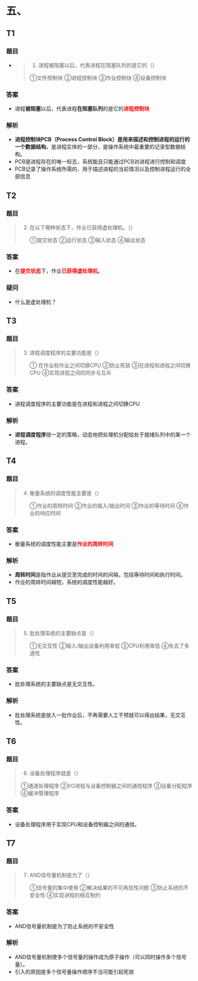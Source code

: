 # 五、



## T1



### 题目

* >1. 进程被阻塞以后，代表进程在阻塞队列的是它的（）
  >
  >   ①文件控制块   ②进程控制块    ③作业控制块    ④设备控制块



### 答案

* 进程**被阻塞**以后，代表进程**在阻塞队列**的是它的<font color='red'>**进程控制块**</font>



### 解析

* **进程控制块PCB（Process Control Block）**是用来描述和控制进程的运行的一个**数据结构**，是进程实体的一部分，是操作系统中最重要的记录型数据结构。
* PCB是进程存在的唯一标志，系统能且只能通过PCB对进程进行控制和调度
* PCB记录了操作系统所需的、用于描述进程的当前情况以及控制进程运行的全部信息



## T2



### 题目

> 2. 在以下哪种状态下，作业已获得虚处理机。（）
>
>    ①提交状态	②运行状态	③输入状态	④输出状态



### 答案

* 在<font color='red'>**提交状态**</font>下，作业<font color='red'>**已获得虚处理机**</font>。



### 疑问

* 什么是虚处理机？



## T3



### 题目

> 3. 进程调度程序的主要功能是（）
>
>    ① 在作业和作业之间切换CPU   ②防止死锁	③在进程和进程之间切换CPU	④实现进程之间的同步与互斥



### 答案

* 进程调度程序的主要功能是在进程和进程之间切换CPU



### 解析

* **进程调度程序**按一定的策略，动态地把处理机分配给处于就绪队列中的某一个进程。



## T4



### 题目

> 4. 衡量系统的调度性能主要是（）
>
>    ①作业的周转时间	②作业的输入/输出时间	③作业的等待时间	④作业的响应时间



### 答案

* 衡量系统的调度性能主要是<font color='red'>**作业的周转时间**</font>



### 解析

* **周转时间**是指作业从提交至完成的时间的间隔，包括等待时间和执行时间。
* 作业的周转时间越短，系统的调度性能越好。



## T5



### 题目

> 5. 批处理系统的主要缺点是（）
>
>    ①无交互性	②输入/输出设备利用率低	③CPU利用率低	④失去了多道性



### 答案

* 批处理系统的主要缺点是无交互性。



### 解析

* 批处理系统是放入一批作业后，不再需要人工干预就可以得出结果，无交互性。



## T6



### 题目

>6. 设备处理程序就是（）
>
>   ①通道处理程序	②I/O进程与设备控制器之间的通信程序	③设备分配程序	④缓冲管理程序



### 答案

* 设备处理程序用于实现CPU和设备控制器之间的通信。



## T7



### 题目

> 7. AND信号量机制是为了（）
>
>    ①信号量的集中使用	②解决结果的不可再现性问题	③防止系统的不安全性	④实现进程的相互制约



### 答案

* AND信号量机制是为了防止系统的不安全性



### 解析

* AND信号量机制使多个信号量的操作成为原子操作（可以同时操作多个信号量）。
* 引入的原因是多个信号量操作顺序不当可能引起死锁





